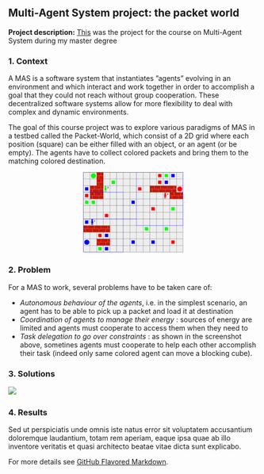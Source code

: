 ## Multi-Agent System project: the packet world

**Project description:**  [This](https://people.cs.kuleuven.be/~danny.weyns/events/MASE/group_22.pdf) was the project for the course on Multi-Agent System during my master degree

### 1. Context

A MAS is a software system that instantiates ”agents” evolving in an environment and which interact and work together in order to accomplish a goal that they could not reach without group cooperation. These decentralized software systems allow for more flexibility to deal with complex and dynamic environments.

The goal of this course project was to explore various paradigms of MAS in a testbed called the Packet-World, which consist of a 2D grid where each position (square) can be either filled with an object, or an agent (or be empty). The agents have to collect colored packets and bring them to the matching colored destination.

<p align="center">
<img src="images/task-mas.png?raw=true" width="40%" height=auto />
</p>

### 2. Problem

For a MAS to work, several problems have to be taken care of:

- _Autonomous behaviour of the agents_, i.e. in the simplest scenario, an agent has to be able to pick up a packet and load it at destination
- _Coordination of agents to manage their energy_ : sources of energy are limited and agents must cooperate to access them when they need to
- _Task delegation to go over constraints_ : as shown in the screenshot above, sometines agents must cooperate to help each other accomplish their task (indeed only same colored agent can move a blocking cube).

### 3. Solutions

<img src="images/dummy_thumbnail.jpg?raw=true"/>

### 4. Results

Sed ut perspiciatis unde omnis iste natus error sit voluptatem accusantium doloremque laudantium, totam rem aperiam, eaque ipsa quae ab illo inventore veritatis et quasi architecto beatae vitae dicta sunt explicabo. 

For more details see [GitHub Flavored Markdown](https://guides.github.com/features/mastering-markdown/).
